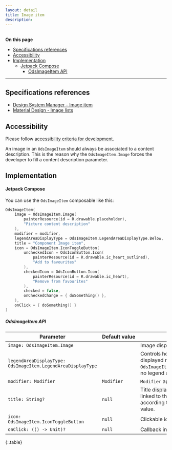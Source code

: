```yaml
---
layout: detail
title: Image item
description:
---
```


<br>**On this page**

* [Specifications references](#specifications-references)
* [Accessibility](#accessibility)
* [Implementation](#implementation)
    * [Jetpack Compose](#jetpack-compose)
        * [OdsImageItem API](#odsimageitem-api)

---

## Specifications references

- [Design System Manager - Image item](https://system.design.orange.com/0c1af118d/p/49434d-image-item)
- [Material Design - Image lists](https://m2.material.io/components/image-lists)

## Accessibility

Please follow [accessibility criteria for development](https://a11y-guidelines.orange.com/en/mobile/android/development/).

An image in an `OdsImageItem` should always be associated to a content description. This is the reason why the `OdsImageItem.Image` forces the developer to fill a content description parameter.

## Implementation

#### Jetpack Compose

You can use the `OdsImageItem` composable like this:

```kotlin
OdsImageItem(
    image = OdsImageItem.Image(
        painterResource(id = R.drawable.placeholder),
        "Picture content description"
    ),
    modifier = modifier,
    legendAreaDisplayType = OdsImageItem.LegendAreaDisplayType.Below,
    title = "Component Image item",
    icon = OdsImageItem.IconToggleButton(
        uncheckedIcon = OdsIconButton.Icon(
            painterResource(id = R.drawable.ic_heart_outlined),
            "Add to favourites"
        ),
        checkedIcon = OdsIconButton.Icon(
            painterResource(id = R.drawable.ic_heart),
            "Remove from favourites"
        ),
        checked = false,
        onCheckedChange = { doSomething() },
    ),
    onClick = { doSomething() }
)
```

##### OdsImageItem API

Parameter | Default&nbsp;value | Description
-- | -- | --
`image: OdsImageItem.Image` | | Image displayed into the item
`legendAreaDisplayType: OdsImageItem.LegendAreaDisplayType` | | Controls how the title and the icon are displayed relatively to the image. If set to `OdsImageItemLegendAreaDisplayType.None`, no legend area will be displayed.
`modifier: Modifier` | `Modifier` | `Modifier` applied to the image item
`title: String?` | `null` | Title displayed into the image item. It is linked to the image and displayed according to the `legendAreaDisplayType` value.
`icon: OdsImageItem.IconToggleButton` | `null` | Clickable icon displayed next to the `title`
`onClick: (() -> Unit)?` | `null` | Callback invoked on image item click
{:.table}
